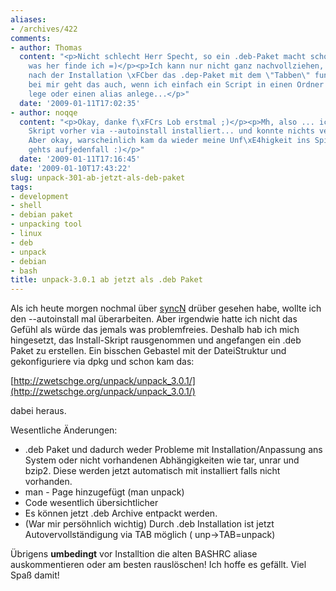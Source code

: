```yaml
---
aliases:
- /archives/422
comments:
- author: Thomas
  content: "<p>Nicht schlecht Herr Specht, so ein .deb-Paket macht schon ganz sch\xF6n
    was her finde ich =)</p><p>Ich kann nur nicht ganz nachvollziehen, warum das erst
    nach der Installation \xFCber das .dep-Paket mit dem \"Tabben\" funktioniert,
    bei mir geht das auch, wenn ich einfach ein Script in einen Ordner der PATH-Variable
    lege oder einen alias anlege...</p>"
  date: '2009-01-11T17:02:35'
- author: noqqe
  content: "<p>Okay, danke f\xFCrs Lob erstmal ;)</p><p>Mh, also ... ich hatte das
    Skript vorher via --autoinstall installiert... und konnte nichts vervollst\xE4ndigen.
    Aber okay, warscheinlich kam da wieder meine Unf\xE4higkeit ins Spiel :) . Jetzt
    gehts aufjedenfall :)</p>"
  date: '2009-01-11T17:16:45'
date: '2009-01-10T17:43:22'
slug: unpack-301-ab-jetzt-als-deb-paket
tags:
- development
- shell
- debian paket
- unpacking tool
- linux
- deb
- unpack
- debian
- bash
title: unpack-3.0.1 ab jetzt als .deb Paket
---
```


Als ich heute morgen nochmal über [syncN](http://zwetschge.org/syncN/)
drüber gesehen habe, wollte ich den --autoinstall mal überarbeiten. Aber
irgendwie hatte ich nicht das Gefühl als würde das jemals was
problemfreies. Deshalb hab ich mich hingesetzt, das Install-Skript
rausgenommen und angefangen ein .deb Paket zu erstellen. Ein bisschen
Gebastel mit der DateiStruktur und gekonfiguriere via dpkg und schon kam
das:

[http://zwetschge.org/unpack/unpack_3.0.1/](http://zwetschge.org/unpack/unpack_3.0.1/)

dabei heraus.

Wesentliche Änderungen:

* .deb Paket und dadurch weder Probleme mit Installation/Anpassung ans
  System oder nicht vorhandenen Abhängigkeiten wie tar, unrar und bzip2.
  Diese werden jetzt automatisch mit installiert falls nicht vorhanden.
* man - Page hinzugefügt (man unpack)
* Code wesentlich übersichtlicher
* Es können jetzt .deb Archive entpackt werden.
* (War mir persöhnlich wichtig) Durch .deb Installation ist jetzt
  Autovervollständigung via TAB möglich ( unp->TAB=unpack)

Übrigens **umbedingt** vor Installtion die alten BASHRC aliase
auskommentieren oder am besten rauslöschen! Ich hoffe es gefällt. Viel Spaß
damit!
